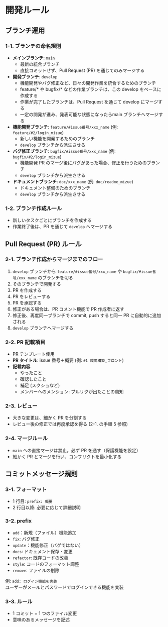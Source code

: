 # 開発ルール

## ブランチ運用

### 1-1. ブランチの命名規則

- **メインブランチ**: `main`
  - 最新の統合ブランチ
  - 直接コミットせず、Pull Request (PR) を通じてのみマージする
- **開発ブランチ**: `develop`
  - 機能開発やバグ修正など、日々の開発作業を統合するためのブランチ
  - feature/* や bugfix/* などの作業ブランチは、この develop をベースに作成する
  - 作業が完了したブランチは、Pull Request を通じて develop にマージする
  - 一定の開発が進み、発表可能な状態になったらmain ブランチへマージする
- **機能開発ブランチ**: `feature/#issue番号/xxx_name` (例: `feature/#2/login_mizue`)
  - 新しい機能を開発するためのブランチ
  - `develop` ブランチから派生させる
- **バグ修正ブランチ**: `bugfix/#issue番号/xxx_name` (例: `bugfix/#2/login_mizue`)
  - 機能開発 PR のマージ後にバグがあった場合、修正を行うためのブランチ
  - `develop` ブランチから派生させる
- **ドキュメントブランチ**: `doc/xxx_name` (例: `doc/readme_mizue`)
  - ドキュメント整備のためのブランチ
  - `develop` ブランチから派生させる

### 1-2. ブランチ作成ルール

- 新しいタスクごとにブランチを作成する
- 作業終了後は、PR を通じて `develop` へマージする

## Pull Request (PR) ルール

### 2-1. ブランチ作成からマージまでのフロー

1. `develop` ブランチから `feature/#issue番号/xxx_name` や `bugfix/#issue番号/xxx_name` のブランチを切る
2. そのブランチで開発する
3. PR を作成する
4. PR をレビューする
5. PR を承認する
6. 修正がある場合は、PR コメント機能で PR 作成者に返す
7. 修正後、再度同一ブランチで commit, push すると同一 PR に自動的に追加される
8. `develop` ブランチへマージする

### 2-2. PR 記載項目

- PR テンプレート使用
- **PR タイトル**: issue 番号＋概要 (例: `#1 環境構築_フロント`)
- **記載内容**
  - やったこと
  - 確認したこと
  - 補足 (スクショなど)
  - メンバーへのメンション: プルリクが出たことの周知

### 2-3. レビュー

- 大きな変更は、細かく PR を分割する
- レビュー後の修正では再度承認を得る (2-1. の手順 5 参照)

### 2-4. マージルール

- `main` への直接マージは禁止。必ず PR を通す（保護機能を設定）
- 細かく PR とマージを行い、コンフリクトを最小化する

## コミットメッセージ規則

### 3-1. フォーマット

- 1 行目: `prefix: 概要`
- 2 行目以降: 必要に応じて詳細説明

### 3-2. prefix

- `add`：新規（ファイル）機能追加
- `fix`: バグ修正
- `update`：機能修正（バグではない）
- `docs`: ドキュメント保存・変更
- `refactor`: 既存コードの改善
- `style`: コードのフォーマット調整
- `remove`: ファイルの削除

例: `add: ログイン機能を実装`  
ユーザーがメールとパスワードでログインできる機能を実装

### 3-3. ルール

- 1 コミット = 1 つのファイル変更
- 意味のあるメッセージを記述
